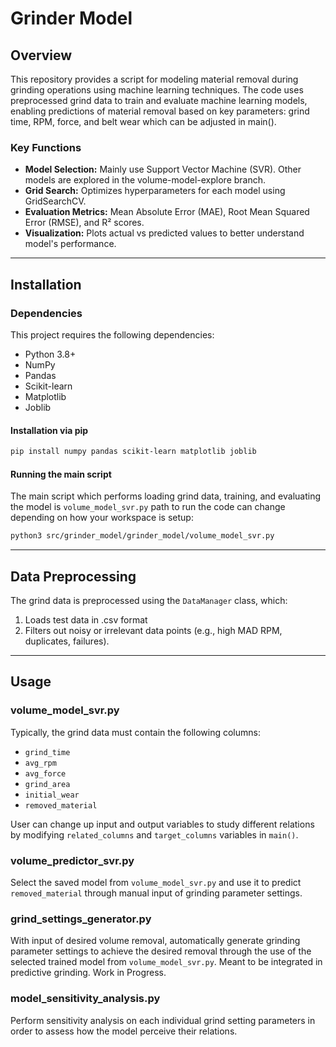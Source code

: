 # Grinder Model

## Overview

This repository provides a script for modeling material removal during grinding operations using machine learning techniques. The code uses preprocessed grind data to train and evaluate machine learning models, enabling predictions of material removal based on key parameters: grind time, RPM, force, and belt wear which can be adjusted in main().

### Key Functions
- **Model Selection:** Mainly use Support Vector Machine (SVR). Other models are explored in the volume-model-explore branch.
- **Grid Search:** Optimizes hyperparameters for each model using GridSearchCV.
- **Evaluation Metrics:** Mean Absolute Error (MAE), Root Mean Squared Error (RMSE), and R² scores.
- **Visualization:** Plots actual vs predicted values to better understand model's performance.
---
## Installation

### Dependencies
This project requires the following dependencies:
- Python 3.8+
- NumPy
- Pandas
- Scikit-learn
- Matplotlib
- Joblib

#### Installation via pip
```bash
pip install numpy pandas scikit-learn matplotlib joblib
```

#### Running the main script
The main script which performs loading grind data, training, and evaluating the model is `volume_model_svr.py`
path to run the code can change depending on how your workspace is setup:
```bash
python3 src/grinder_model/grinder_model/volume_model_svr.py 
```
---

## Data Preprocessing

The grind data is preprocessed using the `DataManager` class, which:
1. Loads test data in .csv format
2. Filters out noisy or irrelevant data points (e.g., high MAD RPM, duplicates, failures).

---

## Usage

### volume_model_svr.py
Typically, the grind data must contain the following columns:
- `grind_time`
- `avg_rpm`
- `avg_force`
- `grind_area`
- `initial_wear`
- `removed_material`

User can change up input and output variables to study different relations by modifying `related_columns` and `target_columns` variables in `main()`.

### volume_predictor_svr.py
Select the saved model from `volume_model_svr.py` and use it to predict `removed_material` through manual input of grinding parameter settings.


### grind_settings_generator.py
With input of desired volume removal, automatically generate grinding parameter settings to achieve the desired removal through the use of the selected trained model from `volume_model_svr.py`. 
Meant to be integrated in predictive grinding. Work in Progress.

### model_sensitivity_analysis.py
Perform sensitivity analysis on each individual grind setting parameters in order to assess how the model perceive their relations.

